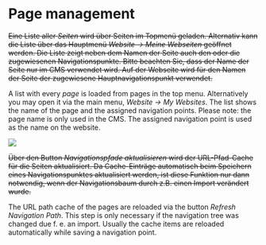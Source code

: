 # Page management

~~Eine Liste aller *Seiten* wird über Seiten im Topmenü geladen. Alternativ kann die Liste über das Hauptmenü *Website → Meine Webseiten* geöffnet werden. Die Liste zeigt neben dem Namen der Seite auch den oder die zugewiesenen Navigationspunkte. Bitte beachten Sie, dass der Name der Seite nur im CMS verwendet wird. Auf der Webseite wird für den Namen der Seite der zugewiesene Hauptnavigationspunkt verwendet.~~

A list with every *page* is loaded from pages in the top menu. Alternatively you may open it via the main menu, *Website -> My Websites*. The list shows the name of the page and the assigned navigation points. Please note: the page name is only used in the CMS. The assigned navigation point is used as the name on the website. 

![](bild15.png)

~~Über den Button *Navigationspfade aktualisieren* wird der URL-Pfad-Cache für die Seiten aktualisiert. Da Cache-Einträge automatisch beim Speichern eines Navigationspunktes aktualisiert werden, ist diese Funktion nur dann notwendig, wenn der Navigationsbaum durch z.B. einen Import verändert wurde.~~

The URL path cache of the pages are reloaded via the button *Refresh Navigation Path*. This step is only necessary if the navigation tree was changed due f. e. an import. Usually the cache items are reloaded automatically while saving a navigation point.
